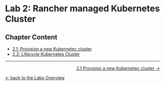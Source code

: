 # Lab 2: Rancher managed Kubernetes Cluster



## Chapter Content

* [2.1: Provision a new Kubernetec cluster](21_provision.md)
* [2.2: Lifecycle Kubernetes Cluster](22_lifecyclecluster.md)


---

<p width="100px" align="right"><a href="21_provision.md">2.1 Provision a new Kubernetec cluster →</a></p>

[← back to the Labs Overview](../README.md)
